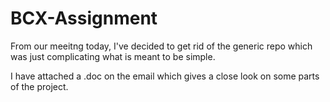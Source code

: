 # BCX-Assignment

From our meeitng today, I've decided to get rid of the generic repo which was just complicating what is meant to be simple.

I have attached a .doc on the email which gives a close look on some parts of the project.


